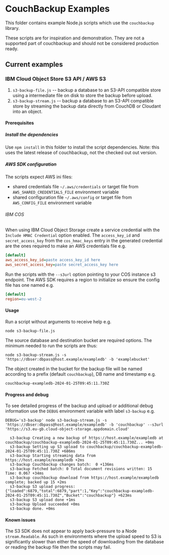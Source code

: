 # CouchBackup Examples

This folder contains example Node.js scripts which use the `couchbackup` library.

These scripts are for inspiration and demonstration.
They are not a supported part of couchbackup and should not be considered production ready.

## Current examples

### IBM Cloud Object Store S3 API / AWS S3

1. `s3-backup-file.js` -- backup a database to an S3-API compatible store
    using a intermediate file on disk to store the backup before upload.
2. `s3-backup-stream.js` -- backup a database to an S3-API compatible store
    by streaming the backup data directly from CouchDB or Cloudant into
    an object.

#### Prerequisites

##### Install the dependencies

Use `npm install` in this folder to install the script
dependencies.
Note: this uses the latest release of couchbackup, not the
checked out out version.

##### AWS SDK configuration

The scripts expect AWS ini files:
* shared credentials file `~/.aws/credentials` or target file from `AWS_SHARED_CREDENTIALS_FILE` environment variable
* shared configuration file `~/.aws/config` or target file from `AWS_CONFIG_FILE` environment variable

###### IBM COS

When using IBM Cloud Object Storage create a service credential with the `Include HMAC Credential` option enabled.
The `access_key_id` and `secret_access_key` from the `cos_hmac_keys` entry in the generated credential are
the ones required to make an AWS credentials file e.g.
```ini
[default]
aws_access_key_id=paste access_key_id here
aws_secret_access_key=paste secret_access_key here
```

Run the scripts with the `--s3url` option pointing to your COS instance s3 endpoint.
The AWS SDK requires a region to initialize so ensure the config file has one named e.g.
```ini
[default]
region=eu-west-2
```

#### Usage

Run a script without arguments to receive help e.g.

`node s3-backup-file.js`

The source database and destination bucket are required options.
The minimum needed to run the scripts are thus:

`node s3-backup-stream.js -s 'https://dbser:dbpass@host.example/exampledb' -b 'examplebucket'`

The object created in the bucket for the backup file will be
named according to a prefix (default `couchbackup`), DB name and timestamp e.g.

`couchbackup-exampledb-2024-01-25T09:45:11.730Z`

#### Progress and debug

To see detailed progress of the backup and upload or additional debug information
use the `DEBUG` environment variable with label `s3-backup` e.g.

`DEBUG='s3-backup' node s3-backup-stream.js -s 'https://dbser:dbpass@host.example/exampledb' -b 'couchbackup' --s3url 'https://s3.eu-gb.cloud-object-storage.appdomain.cloud'`

```
  s3-backup Creating a new backup of https://host.example/exampledb at couchbackup/couchbackup-exampledb-2024-01-25T09:45:11.730Z... +0ms
  s3-backup Setting up S3 upload to couchbackup/couchbackup-exampledb-2024-01-25T09:45:11.730Z +686ms
  s3-backup Starting streaming data from https://host.example/exampledb +2ms
  s3-backup Couchbackup changes batch:  0 +136ms
  s3-backup Fetched batch: 0 Total document revisions written: 15 Time: 0.067 +34ms
  s3-backup couchbackup download from https://host.example/exampledb complete; backed up 15 +2ms
  s3-backup S3 upload progress: {"loaded":6879,"total":6879,"part":1,"Key":"couchbackup-exampledb-2024-01-25T09:45:11.730Z","Bucket":"couchbackup"} +623ms
  s3-backup S3 upload done +1ms
  s3-backup Upload succeeded +0ms
  s3-backup done. +0ms
```

#### Known issues

The S3 SDK does not appear to apply back-pressure to a Node `stream.Readable`. As such in environments
where the upload speed to S3 is significantly slower than either the speed of downloading from the database
or reading the backup file then the scripts may fail.
